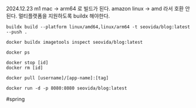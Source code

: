 
2024.12.23 
	m1 mac -> arm64 로 빌드가 된다. 
	amazon linux -> amd 라서 호환 안된다. 
	멀티플랫폼을 지원하도록 buildx 해야한다. 

```
buildx build --platform linux/amd64,linux/arm64 -t seovida/blog:latest --push .
```

```
docker buildx imagetools inspect seovida/blog:latest
```

```
docker ps 

docker stop [id]
docker rm [id]
```

```
docker pull [username]/[app-name]:[tag]
```

```
docker run -d -p 8080:8080 seovida/blog:latest
```






#spring 